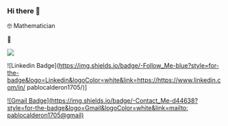 ### Hi there 👋 

🤓 Mathematician 

🍴 


<img src="{BadgeURLHere}" /> 



![Linkedin Badge](https://img.shields.io/badge/-Follow_Me-blue?style=for-the-badge&logo=Linkedin&logoColor=white&link=https://https://www.linkedin.com/in/
pablocalderon1705/)]

[![Gmail Badge](https://img.shields.io/badge/-Contact_Me-d44638?style=for-the-badge&logo=Gmail&logoColor=white&link=mailto:
pablocalderon1705@gmail)](mailto:pablocalderon1705@gmail.com)

<!--
**pablinT/pablinT** is a ✨ _special_ ✨ repository because its `README.md` (this file) appears on your GitHub profile.

Here are some ideas to get you started:

- 🔭 I’m currently working on ...
- 🌱 I’m currently learning ...
- 👯 I’m looking to collaborate on ...
- 🤔 I’m looking for help with ...
- 💬 Ask me about ...
- 📫 How to reach me: ...
- 😄 Pronouns: ...
- ⚡ Fun fact: ...
-->
